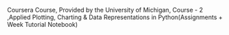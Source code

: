 Coursera Course, Provided by the University of Michigan, Course - 2 ,Applied Plotting, Charting & Data Representations in Python(Assignments + Week Tutorial Notebook)
